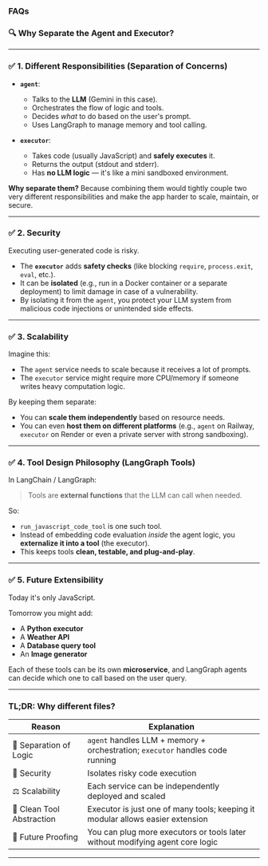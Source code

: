 <p style="align: center, text: bold"><h3> FAQs </h3><p>


### 🔍 Why Separate the Agent and Executor?

---

### ✅ 1. **Different Responsibilities (Separation of Concerns)**

* **`agent`**:

  * Talks to the **LLM** (Gemini in this case).
  * Orchestrates the flow of logic and tools.
  * Decides *what* to do based on the user's prompt.
  * Uses LangGraph to manage memory and tool calling.

* **`executor`**:

  * Takes code (usually JavaScript) and **safely executes** it.
  * Returns the output (stdout and stderr).
  * Has **no LLM logic** — it's like a mini sandboxed environment.

**Why separate them?**
Because combining them would tightly couple two very different responsibilities and make the app harder to scale, maintain, or secure.

---

### ✅ 2. **Security**

Executing user-generated code is risky.

* The **`executor`** adds **safety checks** (like blocking `require`, `process.exit`, `eval`, etc.).
* It can be **isolated** (e.g., run in a Docker container or a separate deployment) to limit damage in case of a vulnerability.
* By isolating it from the `agent`, you protect your LLM system from malicious code injections or unintended side effects.

---

### ✅ 3. **Scalability**

Imagine this:

* The `agent` service needs to scale because it receives a lot of prompts.
* The `executor` service might require more CPU/memory if someone writes heavy computation logic.

By keeping them separate:

* You can **scale them independently** based on resource needs.
* You can even **host them on different platforms** (e.g., `agent` on Railway, `executor` on Render or even a private server with strong sandboxing).

---

### ✅ 4. **Tool Design Philosophy (LangGraph Tools)**

In LangChain / LangGraph:

> Tools are **external functions** that the LLM can call when needed.

So:

* `run_javascript_code_tool` is one such tool.
* Instead of embedding code evaluation *inside* the agent logic, you **externalize it into a tool** (the executor).
* This keeps tools **clean, testable, and plug-and-play**.

---

### ✅ 5. **Future Extensibility**

Today it's only JavaScript.

Tomorrow you might add:

* A **Python executor**
* A **Weather API**
* A **Database query tool**
* An **Image generator**

Each of these tools can be its own **microservice**, and LangGraph agents can decide which one to call based on the user query.

---

### TL;DR: Why different files?

| Reason                    | Explanation                                                                    |
| ------------------------- | ------------------------------------------------------------------------------ |
| 🧠 Separation of Logic    | `agent` handles LLM + memory + orchestration; `executor` handles code running  |
| 🔐 Security               | Isolates risky code execution                                                  |
| ⚖️ Scalability            | Each service can be independently deployed and scaled                          |
| 🧰 Clean Tool Abstraction | Executor is just one of many tools; keeping it modular allows easier extension |
| 🚀 Future Proofing        | You can plug more executors or tools later without modifying agent core logic  |

---